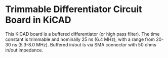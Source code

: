 # Trimmable Differentiator Circuit Board in KiCAD

This KiCAD board is a buffered differentiator (or high pass filter). The time
constant is trimmable and nominally 25 ns (6.4 MHz), with a range from 20-30 ns
(5.3-8.0 MHz). Buffered in/out is via SMA connector with 50 ohms in/out
impedance.
